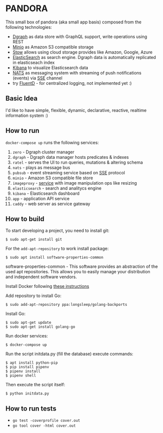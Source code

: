 # PANDORA

This small box of pandora (aka small app basis) composed from the following technologies:

* [Dgraph](https://dgraph.io/) as data store with GraphQL support, write operations using REST
* [Minio](https://www.minio.io/) as Amazon S3 compatible storage
* [Stow](https://github.com/graymeta/stow) allows using cloud storage provides like Amazon, Google, Azure
* [ElasticSearch](https://www.elastic.co/products/elasticsearch) as search engine. Dgraph data is automatically replicated in elasticseach index
* [Kibana](https://www.elastic.co/products/kibana) to visualize Elasticsearch data
* [NATS](https://nats.io/) as messaging system with streaming of push notifications (events) via [SSE](https://en.wikipedia.org/wiki/Server-sent_events) channel
* try [FluentD](https://www.fluentd.org/) - for centralized logging, not implemented yet :)

## Basic Idea

I'd like to have simple, flexible, dynamic, declarative, reactive, realtime information system :)

## How to run

`docker-compose up` runs the following services:

1. `zero` - Dgraph cluster manager
1. `dgraph` - Dgraph data manager hosts predicates & indexes
1. `ratel` - serves the UI to run queries, mutations & altering schema
1. `nats` - plays as message bus
1. `pubsub` - event streaming service based on [SSE](https://en.wikipedia.org/wiki/Server-sent_events) protocol
1. `minio` - Amazon S3 compatible file store
1. `imageproxy` - [service](https://willnorris.com/go/imageproxy) with image manipulation ops like resizing
1. `elasticsearch` - search and analitycs engine
1. `kibana` - Elasticsearch dashboard
1. `app` - application API service
1. `caddy` - web server as service gateway

## How to build

To start developing a project, you need to
install git:

    $ sudo apt-get install git

For the `add-apt-repository` to work install package:

    $ sudo apt install software-properties-common

software-properties-common - This software provides an abstraction of the used apt repositories. This allows you to easily manage your distribution and independent software vendors.

Install Docker following [these instructions](https://docs.docker.com/install/linux/docker-ce/ubuntu/)

Add repository to install Go:

    $ sudo add-apt-repository ppa:longsleep/golang-backports

Install Go:

    $ sudo apt-get update
    $ sudo apt-get install golang-go

Run docker services:

    $ docker-compose up 

Run the script initdata.py (fill the database) execute commands:

    $ apt install python-pip
    $ pip install pipenv
    $ pipenv install
    $ pipenv shell

Then execute the script itself:

    $ python initdata.py

## How to run tests

* `go test -coverprofile cover.out`
* `go tool cover -html cover.out`
